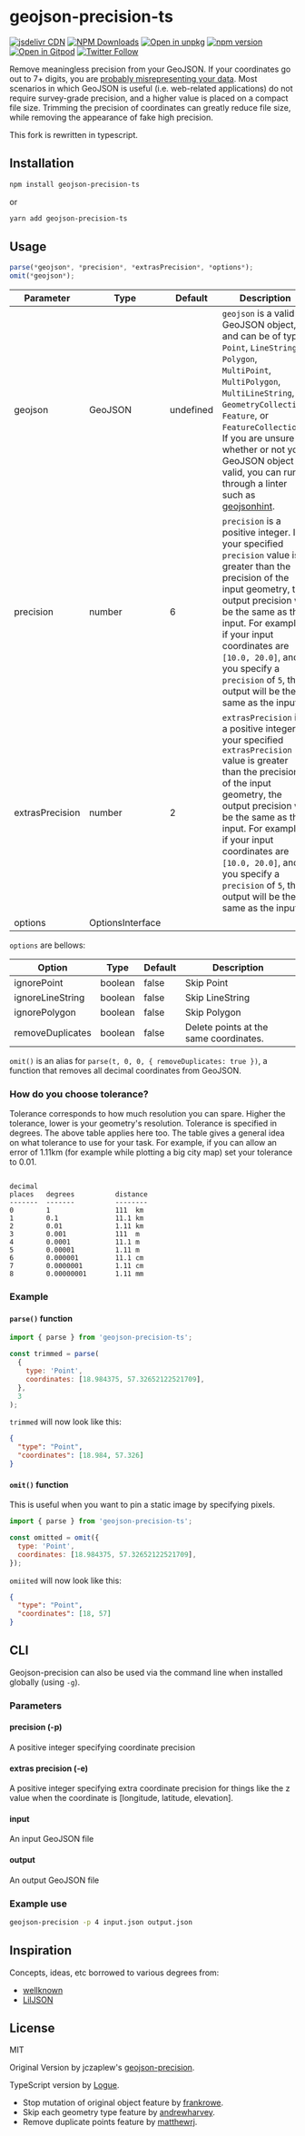 # geojson-precision-ts

[![jsdelivr CDN](https://data.jsdelivr.com/v1/package/npm/geojson-precision-ts/badge)](https://www.jsdelivr.com/package/npm/geojson-precision-ts)
[![NPM Downloads](https://img.shields.io/npm/dm/geojson-precision-ts.svg?style=flat)](https://www.npmjs.com/package/geojson-precision-ts)
[![Open in unpkg](https://img.shields.io/badge/Open%20in-unpkg-blue)](https://uiwjs.github.io/npm-unpkg/#/pkg/geojson-precision-ts/file/README.md)
[![npm version](https://img.shields.io/npm/v/geojson-precision-ts.svg)](https://www.npmjs.com/package/geojson-precision-ts)
[![Open in Gitpod](https://shields.io/badge/Open%20in-Gitpod-green?logo=Gitpod)](https://gitpod.io/#https://github.com/logue/geojson-precision)
[![Twitter Follow](https://img.shields.io/twitter/follow/logue256?style=plastic)](https://twitter.com/logue256)

Remove meaningless precision from your GeoJSON. If your coordinates go out to 7+ digits, you are [probably misrepresenting your data](http://gis.stackexchange.com/a/8674/14196). Most scenarios in which GeoJSON is useful (i.e. web-related applications) do not require survey-grade precision, and a higher value is placed on a compact file size. Trimming the precision of coordinates can greatly reduce file size, while removing the appearance of fake high precision.

This fork is rewritten in typescript.

## Installation

```sh
npm install geojson-precision-ts
```

or

```sh
yarn add geojson-precision-ts
```

## Usage

```js
parse(*geojson*, *precision*, *extrasPrecision*, *options*);
omit(*geojson*);
```

| Parameter       | Type             | Default   | Description                                                                                                                                                                                                                                                                                                                                                      |
| --------------- | ---------------- | --------- | ---------------------------------------------------------------------------------------------------------------------------------------------------------------------------------------------------------------------------------------------------------------------------------------------------------------------------------------------------------------- |
| geojson         | GeoJSON          | undefined | `geojson` is a valid GeoJSON object, and can be of type `Point`, `LineString`, `Polygon`, `MultiPoint`, `MultiPolygon`, `MultiLineString`, `GeometryCollection`, `Feature`, or `FeatureCollection`. If you are unsure whether or not your GeoJSON object is valid, you can run it through a linter such as [geojsonhint](https://github.com/mapbox/geojsonhint). |
| precision       | number           | 6         | `precision` is a positive integer. If your specified `precision` value is greater than the precision of the input geometry, the output precision will be the same as the input. For example, if your input coordinates are `[10.0, 20.0]`, and you specify a `precision` of `5`, the output will be the same as the input.                                       |
| extrasPrecision | number           | 2         | `extrasPrecision` is a positive integer. If your specified `extrasPrecision` value is greater than the precision of the input geometry, the output precision will be the same as the input. For example, if your input coordinates are `[10.0, 20.0]`, and you specify a `precision` of `5`, the output will be the same as the input.                           |
| options         | OptionsInterface |

`options` are bellows:

| Option           | Type    | Default | Description                            |
| ---------------- | ------- | ------- | -------------------------------------- |
| ignorePoint      | boolean | false   | Skip Point                             |
| ignoreLineString | boolean | false   | Skip LineString                        |
| ignorePolygon    | boolean | false   | Skip Polygon                           |
| removeDuplicates | boolean | false   | Delete points at the same coordinates. |

`omit()` is an alias for `parse(t, 0, 0, { removeDuplicates: true })`, a function that removes all decimal coordinates from GeoJSON.

### How do you choose tolerance?

Tolerance corresponds to how much resolution you can spare. Higher the tolerance, lower is your geometry's resolution. Tolerance is specified in degrees. The above table applies here too. The table gives a general idea on what tolerance to use for your task. For example, if you can allow an error of 1.11km (for example while plotting a big city map) set your tolerance to 0.01.

```plain

decimal
places   degrees          distance
-------  -------          --------
0        1                111  km
1        0.1              11.1 km
2        0.01             1.11 km
3        0.001            111  m
4        0.0001           11.1 m
5        0.00001          1.11 m
6        0.000001         11.1 cm
7        0.0000001        1.11 cm
8        0.00000001       1.11 mm
```

### Example

#### `parse()` function

```js
import { parse } from 'geojson-precision-ts';

const trimmed = parse(
  {
    type: 'Point',
    coordinates: [18.984375, 57.32652122521709],
  },
  3
);
```

`trimmed` will now look like this:

```json
{
  "type": "Point",
  "coordinates": [18.984, 57.326]
}
```

#### `omit()` function

This is useful when you want to pin a static image by specifying pixels.

```js
import { parse } from 'geojson-precision-ts';

const omitted = omit({
  type: 'Point',
  coordinates: [18.984375, 57.32652122521709],
});
```

`omiited` will now look like this:

```json
{
  "type": "Point",
  "coordinates": [18, 57]
}
```

## CLI

Geojson-precision can also be used via the command line when installed globally (using `-g`).

### Parameters

#### precision (-p)

A positive integer specifying coordinate precision

#### extras precision (-e)

A positive integer specifying extra coordinate precision for things like the z value when the coordinate is \[longitude, latitude, elevation\].

#### input

An input GeoJSON file

#### output

An output GeoJSON file

### Example use

```sh
geojson-precision -p 4 input.json output.json
```

## Inspiration

Concepts, ideas, etc borrowed to various degrees from:

- [wellknown](https://github.com/mapbox/wellknown/pull/18)
- [LilJSON](https://github.com/migurski/LilJSON)

## License

MIT

Original Version by jczaplew's [geojson-precision](https://github.com/jczaplew/geojson-precision).

TypeScript version by [Logue](https://github.com/logue).

- Stop mutation of original object feature by [frankrowe](https://github.com/frankrowe).
- Skip each geometry type feature by [andrewharvey](https://github.com/andrewharvey).
- Remove duplicate points feature by [matthewrj](https://github.com/matthewrj).
